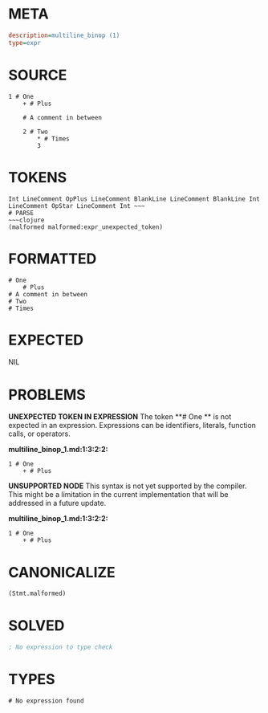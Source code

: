 # META
~~~ini
description=multiline_binop (1)
type=expr
~~~
# SOURCE
~~~roc
1 # One
	+ # Plus

	# A comment in between

	2 # Two
		* # Times
		3
~~~
# TOKENS
~~~text
Int LineComment OpPlus LineComment BlankLine LineComment BlankLine Int LineComment OpStar LineComment Int ~~~
# PARSE
~~~clojure
(malformed malformed:expr_unexpected_token)
~~~
# FORMATTED
~~~roc
# One
	# Plus
# A comment in between
# Two
# Times
~~~
# EXPECTED
NIL
# PROBLEMS
**UNEXPECTED TOKEN IN EXPRESSION**
The token **# One
	** is not expected in an expression.
Expressions can be identifiers, literals, function calls, or operators.

**multiline_binop_1.md:1:3:2:2:**
```roc
1 # One
	+ # Plus
```


**UNSUPPORTED NODE**
This syntax is not yet supported by the compiler.
This might be a limitation in the current implementation that will be addressed in a future update.

**multiline_binop_1.md:1:3:2:2:**
```roc
1 # One
	+ # Plus
```


# CANONICALIZE
~~~clojure
(Stmt.malformed)
~~~
# SOLVED
~~~clojure
; No expression to type check
~~~
# TYPES
~~~roc
# No expression found
~~~
